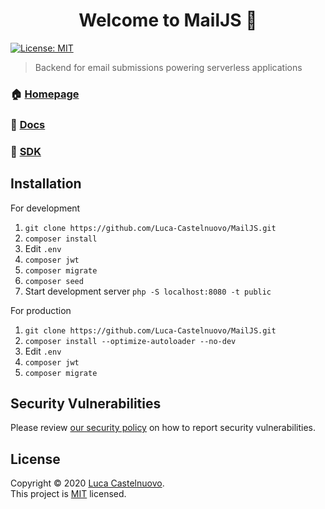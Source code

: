 <h1 align="center">Welcome to MailJS 👋</h1>
<p>
  <a href="https://github.com/Luca-Castelnuovo/MailJS/blob/master/LICENSE" target="_blank">
    <img alt="License: MIT" src="https://img.shields.io/badge/License-MIT-yellow.svg" />
  </a>
</p>

> Backend for email submissions powering serverless applications

### 🏠 [Homepage](https://mailjs.lucacastelnuovo.nl)

### 📖 [Docs](https://ltcastelnuovo.gitbook.io/mailjs/)

### 💾 [SDK](https://github.com/Luca-Castelnuovo/MailJS-sdk)

## Installation

For development

1. `git clone https://github.com/Luca-Castelnuovo/MailJS.git`
2. `composer install`
3. Edit `.env`
4. `composer jwt`
5. `composer migrate`
6. `composer seed`
7. Start development server `php -S localhost:8080 -t public`

For production

1. `git clone https://github.com/Luca-Castelnuovo/MailJS.git`
2. `composer install --optimize-autoloader --no-dev`
3. Edit `.env`
4. `composer jwt`
5. `composer migrate`

## Security Vulnerabilities

Please review [our security policy](https://github.com/Luca-Castelnuovo/TestingPlatform/security/policy) on how to report security vulnerabilities.

## License

Copyright © 2020 [Luca Castelnuovo](https://github.com/Luca-Castelnuovo).<br />
This project is [MIT](https://github.com/Luca-Castelnuovo/TestingPlatform/blob/master/LICENSE) licensed.

